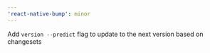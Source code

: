 ```yaml
---
'react-native-bump': minor
---
```


Add `version --predict` flag to update to the next version based on changesets
